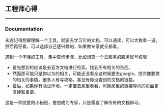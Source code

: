 ## 工程师心得

---
### Documentation

永远记得想要理解一个工具，就要去学习它的文档。可以通读，可以大致看一遍，然后再细看，可以选择自己感兴趣的，如果做专家就全都看。

遇到一个不懂的工具，集中查询步骤，比如想查一个云服务的服务账号权限：

- 首先想到的应该是去官方文档进行检索，找到所有相关的东西。
- 然而那可能只是你以为的相关，可能还没看全这时候要去google，找你像要做的相关的事情，很多人有写攻略。甚至有你没查到的文档的链接。
- 最后，如果你有验证环境，一定要去那里看看，可能那里的链接导向的页面更直接和重要。

这是一种肮脏的小秘密，要想成为专家，只是需要了解所有的文档即可。
